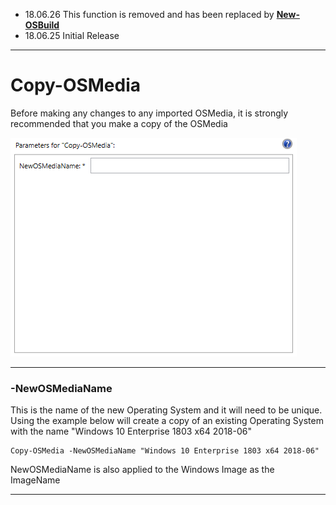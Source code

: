 * 18.06.26 This function is removed and has been replaced by [**New-OSBuild**](/osmedia/reference/new-osbuild.md)
* 18.06.25 Initial Release

---

# Copy-OSMedia

Before making any changes to any imported OSMedia, it is strongly recommended that you make a copy of the OSMedia

![](/assets/2018-06-22_15-28-13.png)

---

### -NewOSMediaName

This is the name of the new Operating System and it will need to be unique.  Using the example below will create a copy of an existing Operating System with the name "Windows 10 Enterprise 1803 x64 2018-06"

```
Copy-OSMedia -NewOSMediaName "Windows 10 Enterprise 1803 x64 2018-06"
```

NewOSMediaName is also applied to the Windows Image as the ImageName

---



